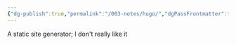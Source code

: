 ```yaml
---
{"dg-publish":true,"permalink":"/003-notes/hugo/","dgPassFrontmatter":true,"noteIcon":""}
---
```



A static site generator; I don't really like it